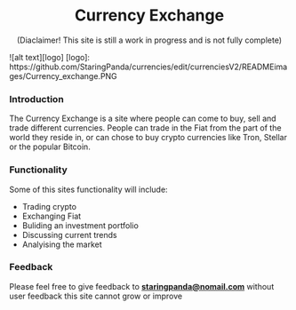 <h1 align="center">Currency Exchange</h1>
<p align="center">(Diaclaimer! This site is still a work in progress and is not fully complete)</p> 
![alt text][logo] 
[logo]: https://github.com/StaringPanda/currencies/edit/currenciesV2/READMEimages/Currency_exchange.PNG


### Introduction
The Currency Exchange is a site where people can come to buy, sell and trade different currencies. People can trade in the Fiat 
from the part of the world they reside in, or can chose to buy crypto currencies like Tron, Stellar or the popular Bitcoin.


### Functionality

Some of this sites functionality will include:
* Trading crypto
* Exchanging Fiat
* Buliding an investment portfolio
* Discussing current trends
* Analyising the market

### Feedback
Please feel free to give feedback to **staringpanda@nomail.com** without user feedback this site cannot grow or improve 
